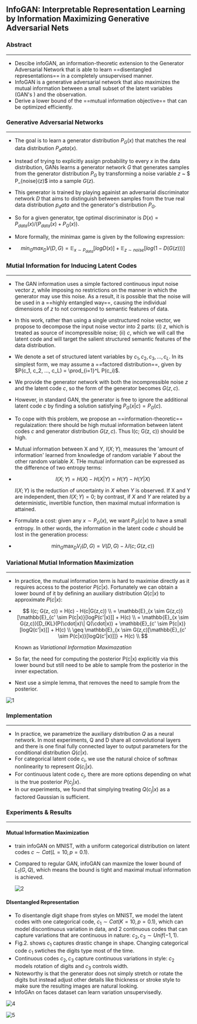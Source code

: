 ## InfoGAN: Interpretable Representation Learning by Information Maximizing Generative Adversarial Nets



### Abstract

------

- Descibe infoGAN, an information-theoretic extension to the Generator Adversarial Network that is able to learn ==disentangled representations== in a completely unsupervised manner.
- InfoGAN is a generative adversarial network that also maximizes the mutual information between a small subset of the latent variables (GAN's ) and the observation.
- Derive a lower bound of the ==mutual information objective== that can be optimized efficiently.



### Generative Adversarial Networks

------

- The goal is to learn a generator distribution $P_G(x)$ that matches the real data distribution $P_data(x)$.

- Instead of trying to explicitly assign probability to every $x$ in the data distribution, GANs learns a generator network $G$ that generates samples from the generator distribution $P_G$ by transforming a noise variable $z$ ~ $ P_{noise}(z)$ into a sample $G(z)$.

- This generator is trained by playing againist an adversarial discriminator network $D$ that aims to distinguish between samples from the true real data distribution $p_data$ and the generator's distribution $P_G$.

- So for a given generator, tge optimal discriminator is $D(x) = P_{data}(x) / (P_{data}(x) + P_G(x))$.

- More formally, the minimax game is given by the following expression:

- $$
  min_{G}max_{D}V(D, G) = \mathbb{E}_{x \sim P_{data}}[logD(x)] + \mathbb{E}_{z \sim noise}[log(1 - D(G(z)))]
  $$



### Mutial Information for Inducing Latent Codes

------

- The GAN information uses a simple factored continuous input noise vector $z$, while imposing no restrictions on the manner in which the generator may use this noise. As a result, it is possible that the noise will be used in a ==highly entangled way==, causing the individual dimensions of $z$ to not correspond to semantic features of data.

- In this work, rather than using a single unstructured noise vector, we propose to decompose the input noise vector into 2 parts: (i) $z$, which is treated as source of incompressible noise; (ii) $c$, which we will call the latent code and will target the salient structured semantic features of the data distribution.

- We denote a set of structured latent variables by $c_1, c_2, c_3, ..., c_L$. In its simplest form, we may assume a ==factored distribution==, given by $P(c_1, c_2, ..., c_L) = \prod_{i=1}^L P(c_i)$.

- We provide the generator network with both the incompressible noise $z$ and the latent code $c$, so the form of the generator becomes $G(z, c)$. 

- However, in standard GAN, the generator is free to ignore the additional latent code $c$ by finding a solution satisfying $P_G(x|c) = P_G(c)$.

- To cope with this problem, we propose an ==information-theoretic== regulaization: there should be high mutual information between latent codes $c$ and generator distribution $G(z,c)$. Thus I(c; G(z, c)) should be high.

- Mutual information between X and Y, $I(X; Y)$, measures the 'amount of information' learned from knowledge of random variable $Y$ about the other random variable $X$. THe mutual information can be expressed as the difference of two entropy terms:

- $$
  I(X; Y) = H(X) - H(X|Y) = H(Y) - H(Y|X)
  $$

  $I(X; Y)$ is the reduction of uncertainty in $X$ when $Y$ is observed. If X and Y are independent, then $I(X; Y) = 0$; by contrast, if $X$ and $Y$ are related by a deterministic, invertible function, then maximal mutual information is attained.

- Formulate a cost: given any $x \sim P_G(x)$, we want $P_G(c|x)$ to have a small entropy. In other words, the information in the latent code $c$ should be lost in the generation process:

- $$
  \mathop{min}_G \mathop{max}_D V_I(D, G) = V(D, G) - \lambda I(c; G(z, c))
  $$



### Variational Mutial Information Maximization

------

- In practice, the mutual information term is hard to maximise directly as it requires access to the posterior $P(c|x)$. Fortunately we can obtain a lower bound of it by defining an auxiliary distribution $Q(c|x)$ to approximate $P(c|x)$:

- $$
  I(c; G(z, c)) = H(c) - H(c|G(z,c)) \\
  = \mathbb{E}_{x \sim G(z,c)}[\mathbb{E}_{c' \sim P(c|x)}[logP(c'|x)]] + H(c) \\
  = \mathbb{E}_{x \sim G(z,c)}[D_{KL}(P(\cdot|x)\| Q(\cdot|x)) + \mathbb{E}_{c' \sim P(c|x)}[logQ(c'|x)]] + H(c) \\
  \geq \mathbb{E}_{x \sim G(z,c)[\mathbb{E}_{c' \sim P(c|x)}[logQ(c'|x)]]} + H(c) \\
  $$

  Known as *Variational Information Maximazation*

- So far, the need for computing the posterior P(c|x) explicitly via this lower bound but still need to be able to sample from the posterior in the inner expectation.

- Next use a simple lemma, that removes the need to sample from the posterior.

![1](./res/1.png)



### Implementation

------

- In practice, we parametrize the auxiliary distribution $Q$ as a neural network. In most experiments, Q and D share all convolutional layers and there is one final fully connected layer to output parameters for the conditional distribution $Q(c|x)$.
- For categorical latent code $c_i$, we use the natural choice of softmax nonlinearity to  represent $Q(c_i|x)$. 
- For continuous latent code $c_j$, there are more options depending on what is the true posterior $P(c_j|x)$.
- In our experiments, we found that simplying treating $Q(c_j|x)$ as a factored Gaussian is sufficient.



### Experiments & Results

------

#### Mutual Information Maximization

- train infoGAN on MNIST, with a uniform categorical distribution on latent codes $c \sim Cat(L=10, p=0.1).$

- Compared to regular GAN, infoGAN can maxmize the lower bound of $L_1(G, Q)$, which means the bound is tight and maximal mutual information is achieved.

  ![2](./res/2.png) 



#### DIsentangled Representation

- To disentangle digit shape from styles on MNIST, we model the latent codes with one categorical code, $c_1 \sim Cat(K=10, p=0.1)$, which can model discontinuous variation in data, and 2 continuous codes that can capture variations that are continuous in nature: $c_2, c_3 \sim Unif(-1, 1)$.
- Fig.2. shows $c_1$ captures drastic change in shape. Changing categorical code $c_1$ swtiches the digits type most of the time. 
- Continuous codes $c_2, c_3$ capture continuous variations in style: $c_2$ models rotation of digits and $c_3$ controls width.
- Noteworthy is that the generator does not simply stretch or rotate the digits but instead adjust other details like thickness or stroke style to make sure the resulting images are natural looking.
- InfoGAn on faces dataset can learn variation unsupervisedly.

![4](./res/4.png)

![5](./res/5.png)